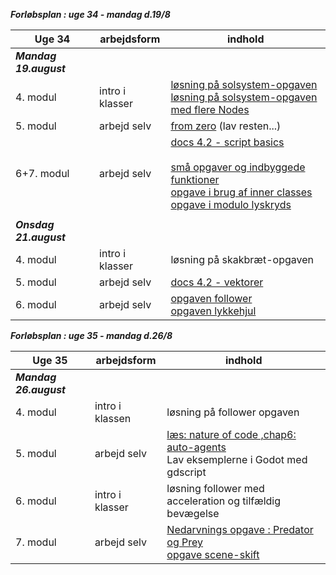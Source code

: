 ***Forløbsplan : uge 34 - mandag d.19/8***

| Uge 34                 | arbejdsform       | indhold                                                                                                                                                                                                                                |
|------------------------|-------------------|----------------------------------------------------------------------------------------------------------------------------------------------------------------------------------------------------------------------------------------|
| ***Mandag 19.august*** |                   |                                                                                                                                                                                                                                        |
| 4. modul               | intro i klasser   | [løsning på solsystem-opgaven](https://github.com/digitaltdesignlyngby/solsystem_opgaven) <br/> [ løsning på solsystem-opgaven med flere Nodes](https://github.com/digitaltdesignlyngby/solsystem2)                                    |
| 5. modul               | arbejd selv       | [from zero](https://gdquest.github.io/learn-gdscript/)  (lav resten...)                                                                                                                                                                |
| 6+7. modul             | arbejd selv       | [docs 4.2 - script basics](https://docs.godotengine.org/en/4.2/tutorials/scripting/gdscript/index.html) <br/><br/>  [små opgaver og indbyggede funktioner](opgaver_basic.pdf) <br/> [opgave i brug af inner classes](opgave_draaber.md) <br/> [opgave i modulo lyskryds](opgave_lyskryds.md)    |
|                        |                   |                                                                                                                                                                                                                                        |
| ***Onsdag 21.august*** |                   |                                                                                                                                                                                                                                        |
| 4. modul               | intro i klasser   | løsning på skakbræt-opgaven                                                                                                                                                                                                            |
| 5. modul               | arbejd selv       | [docs 4.2 - vektorer](https://docs.godotengine.org/en/stable/tutorials/math/vector_math.html#)                                                                                                                                         |
| 6. modul               | arbejd selv       | [opgaven follower](opgave_follower.html) <br/> [opgaven lykkehjul](opgave_lykkehjulet.pdf)                                                                                                                                             |


***Forløbsplan : uge 35 - mandag d.26/8***

| Uge 35                 | arbejdsform       | indhold                                                                                                                                                                                                                                |
|------------------------|-------------------|----------------------------------------------------------------------------------------------------------------------------------------------------------------------------------------------------------------------------------------|
| ***Mandag 26.august*** |                   |                                                                                                                                                                                                                                        |
| 4. modul               | intro i klassen   | løsning på follower opgaven                                                                                                                                                                                                            |
| 5. modul               | arbejd  selv      | [læs: nature of code ,chap6: auto-agents](https://natureofcode.com/book/chapter-6-autonomous-agents/) <br/> Lav eksemplerne i Godot med gdscript                                                                                       |
| 6. modul               | intro i klasser   | løsning follower med acceleration og tilfældig bevægelse                                                                                                                                                                               |
| 7. modul               | arbejd  selv      | [Nedarvnings opgave : Predator og Prey](opgave_follower_nedarvning.md)  <br/>  [opgave scene-skift](opgave_scene_skift.pdf)                                                                                                            |


